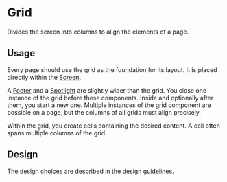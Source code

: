 # Grid

Divides the screen into columns to align the elements of a page.

## Usage

Every page should use the grid as the foundation for its layout.
It is placed directly within the [Screen](/docs/components-layout-screen--docs).

A [Footer](/docs/components-containers-footer--docs) and a [Spotlight](/docs/components-containers-spotlight--docs) are slightly wider than the grid.
You close one instance of the grid before these components.
Inside and optionally after them, you start a new one.
Multiple instances of the grid component are possible on a page, but the columns of all grids must align precisely.

Within the grid, you create cells containing the desired content.
A cell often spans multiple columns of the grid.

## Design

The [design choices](/docs/docs-design-guidelines-grid--docs) are described in the design guidelines.
